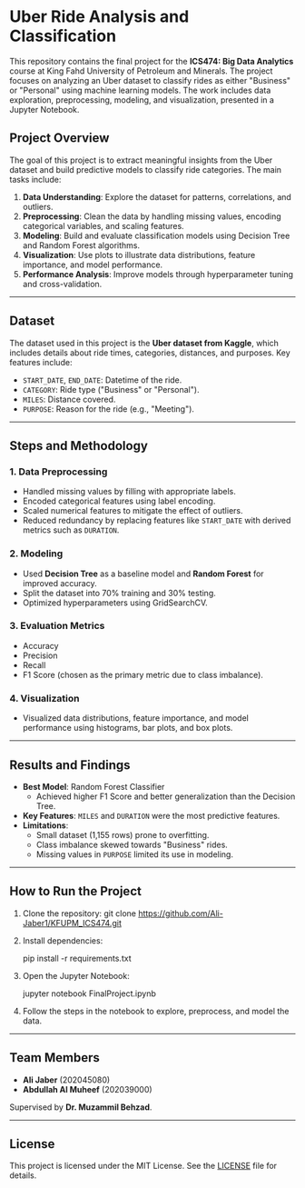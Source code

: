 
# Uber Ride Analysis and Classification

This repository contains the final project for the **ICS474: Big Data Analytics** course at King Fahd University of Petroleum and Minerals. The project focuses on analyzing an Uber dataset to classify rides as either "Business" or "Personal" using machine learning models. The work includes data exploration, preprocessing, modeling, and visualization, presented in a Jupyter Notebook.

## Project Overview

The goal of this project is to extract meaningful insights from the Uber dataset and build predictive models to classify ride categories. The main tasks include:

1. **Data Understanding**: Explore the dataset for patterns, correlations, and outliers.
2. **Preprocessing**: Clean the data by handling missing values, encoding categorical variables, and scaling features.
3. **Modeling**: Build and evaluate classification models using Decision Tree and Random Forest algorithms.
4. **Visualization**: Use plots to illustrate data distributions, feature importance, and model performance.
5. **Performance Analysis**: Improve models through hyperparameter tuning and cross-validation.

---

## Dataset

The dataset used in this project is the **Uber dataset from Kaggle**, which includes details about ride times, categories, distances, and purposes. Key features include:

- `START_DATE`, `END_DATE`: Datetime of the ride.
- `CATEGORY`: Ride type ("Business" or "Personal").
- `MILES`: Distance covered.
- `PURPOSE`: Reason for the ride (e.g., "Meeting").

---

## Steps and Methodology

### 1. **Data Preprocessing**
   - Handled missing values by filling with appropriate labels.
   - Encoded categorical features using label encoding.
   - Scaled numerical features to mitigate the effect of outliers.
   - Reduced redundancy by replacing features like `START_DATE` with derived metrics such as `DURATION`.

### 2. **Modeling**
   - Used **Decision Tree** as a baseline model and **Random Forest** for improved accuracy.
   - Split the dataset into 70% training and 30% testing.
   - Optimized hyperparameters using GridSearchCV.

### 3. **Evaluation Metrics**
   - Accuracy
   - Precision
   - Recall
   - F1 Score (chosen as the primary metric due to class imbalance).

### 4. **Visualization**
   - Visualized data distributions, feature importance, and model performance using histograms, bar plots, and box plots.

---

## Results and Findings

- **Best Model**: Random Forest Classifier
  - Achieved higher F1 Score and better generalization than the Decision Tree.
- **Key Features**: `MILES` and `DURATION` were the most predictive features.
- **Limitations**:
  - Small dataset (1,155 rows) prone to overfitting.
  - Class imbalance skewed towards "Business" rides.
  - Missing values in `PURPOSE` limited its use in modeling.

---

## How to Run the Project

1. Clone the repository:
   git clone https://github.com/Ali-Jaber1/KFUPM_ICS474.git

2. Install dependencies:

   pip install -r requirements.txt

3. Open the Jupyter Notebook:

   jupyter notebook FinalProject.ipynb

4. Follow the steps in the notebook to explore, preprocess, and model the data.

---

## Team Members

- **Ali Jaber** (202045080)
- **Abdullah Al Muheef** (202039000)

Supervised by **Dr. Muzammil Behzad**.

---

## License

This project is licensed under the MIT License. See the [LICENSE](LICENSE) file for details.
